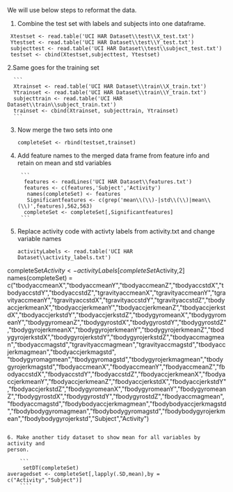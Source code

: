 We will use below steps to reformat the data.

1. Combine the test set with labels and subjects into one dataframe. 
     
  ```
   Xtestset <- read.table('UCI HAR Dataset\\test\\X_test.txt')
   Ytestset <- read.table('UCI HAR Dataset\\test\\Y_test.txt')
   subjecttest <- read.table('UCI HAR Dataset\\test\\subject_test.txt')
   testset <- cbind(Xtestset,subjecttest, Ytestset)  
  ```  
  
  2.Same goes for the training set
  
      ```
      Xtrainset <- read.table('UCI HAR Dataset\\train\\X_train.txt')
      Ytrainset <- read.table('UCI HAR Dataset\\train\\Y_train.txt')
      subjecttrain <- read.table('UCI HAR Dataset\\train\\subject_train.txt')
      trainset <- cbind(Xtrainset, subjecttrain, Ytrainset)
      ```
      
3. Now merge the two sets into one 

      ```
      completeSet <- rbind(testset,trainset)
      ```
      
4. Add feature names to the merged data frame from feature info and retain on mean and std variables

        ```
         features <- readLines('UCI HAR Dataset\\features.txt')
         features <- c(features,'Subject','Activity')
          names(completeSet) <- features
          Significantfeatures <- c(grep('mean\\(\\)-|std\\(\\)|mean\\(\\)',features),562,563)
         completeSet <- completeSet[,Significantfeatures]
        ```
5. Replace activity code with activty labels from activity.txt and change variable names 

   ```
   activityLabels <- read.table('UCI HAR Dataset\\activity_labels.txt')
  completeSet$Activity <-  activityLabels[completeSet$Activity,2]
   names(completeSet) =       c("tbodyaccmeanX","tbodyaccmeanY","tbodyaccmeanZ","tbodyaccstdX","tbodyaccstdY","tbodyaccstdZ","tgravityaccmeanX","tgravityaccmeanY","tgravityaccmeanY","tgravityaccstdX","tgravityaccstdY","tgravityaccstdZ","tbodyaccjerkmeanX","tbodyaccjerkmeanY","tbodyaccjerkmeanZ","tbodyaccjerkstdX","tbodyaccjerkstdY","tbodyaccjerkstdZ","tbodygyromeanX","tbodygyromeanY","tbodygyromeanZ","tbodygyrostdX","tbodygyrostdY","tbodygyrostdZ","tbodygyrojerkmeanX","tbodygyrojerkmeanY","tbodygyrojerkmeanZ","tbodygyrojerkstdX","tbodygyrojerkstdY","tbodygyrojerkstdZ","tbodyaccmagmean","tbodyaccmagstd","tgravityaccmagmean","tgravityaccmagstd","tbodyaccjerkmagmean","tbodyaccjerkmagstd",           "tbodygyromagmean","tbodygyromagstd","tbodygyrojerkmagmean","tbodygyrojerkmagstd","fbodyaccmeanX","fbodyaccmeanY","fbodyaccmeanZ","fbodyaccstdX","fbodyaccstdY","fbodyaccstdZ","fbodyaccjerkmeanX","fbodyaccjerkmeanY","fbodyaccjerkmeanZ","fbodyaccjerkstdX","fbodyaccjerkstdY","fbodyaccjerkstdZ","fbodygyromeanX","fbodygyromeanY","fbodygyromeanZ","fbodygyrostdX","fbodygyrostdY","fbodygyrostdZ","fbodyaccmagmean","fbodyaccmagstd","fbodybodyaccjerkmagmean","fbodybodyaccjerkmagstd","fbodybodygyromagmean","fbodybodygyromagstd","fbodybodygyrojerkmean","fbodybodygyrojerkstd","Subject","Activity")
   ```
   
 6. Make another tidy dataset to show mean for all variables by activity and   
 person.
 
       ```
        setDT(completeSet)
  averagedset <- completeSet[,lapply(.SD,mean),by = c("Activity","Subject")]       
       ````
